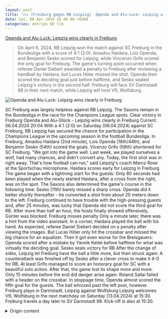 ```yaml
---
layout: post
title: "🔥🔥 [Freiburg gegen RB Leipzig]  Openda and Alu-Luck: Leipzig wins clearly in Freiburg"
date: Sat, 06 Apr 2024 16 00 00 +0200
categories: entries DE llm
---
```

[ Openda and Alu-Luck: Leipzig wins clearly in Freiburg](https://www.sportschau.de/fussball/bundesliga/-bundesliga-spielbericht-freiburg-leipzig-100.html)

> On April 6, 2024, RB Leipzig won the match against SC Freiburg in the Bundesliga with a score of 4:1 (2:0). Amadou Haidara, Lois Openda, and Benjamin Sesko scored for Leipzig, while Vincenzo Grifo scored the only goal for Freiburg. The game's turning point occurred when referee Daniel Siebert awarded a penalty to Freiburg after reviewing a handball by Haidara, but Lucas Höler missed the shot. Openda then scored the deciding goal just before halftime, and Sesko sealed Leipzig's victory in the second half. Freiburg will face SV Darmstadt 98 in their next match, while Leipzig will host VfL Wolfsburg.

![ Openda and Alu-Luck: Leipzig wins clearly in Freiburg](https://images.sportschau.de/image/8c87ff90-2864-4e4a-aa61-3e3ebc8379f7/AAABjrPr3Fc/AAABjcWen7M/16x9-1280/bundesliga-leipzig-openda-jubel-100.jpg)

 SC Freiburg was largely helpless against RB Leipzig. The Saxons remain in the Bundesliga in the race for the Champions League spots.
Clear victory in Freiburg Openda and Alu-Glück - Leipzig wins clearly in Freiburg Current: 06.04.2024 20:04
With a 4:1 (2:0) on Saturday (06.04.2024) against SC Freiburg, RB Leipzig has secured the chance for participation in the Champions League in the upcoming season in the football Bundesliga. In Freiburg, Amadou Haidara (2nd minute), Lois Openda (18th/44th), and Benjamin Sesko (54th) scored the goals. Vicenzo Grifo (59th) shortened for SC Freiburg.
"We got into the game well. Last week, we played ourselves a wolf, had many chances, and didn't convert any. Today, the first shot was in right away. That's how football can run," said Leipzig's coach Marco Rose at the Sportschau microphone.
Haidara scores early for Leipzig in Freiburg
The game began with a lightning start for the guests: Only 60 seconds had been played when the newly started Haidara, after a cross from the right, was on the spot. The Saxons also determined the game's course in the following time: Sesko (11th) barely missed a sharp cross. Openda did it better shortly thereafter - he converted a shot from about 20 meters down to the left.
Freiburg continued to have trouble with the high-pressing guests and, after 25 minutes, was lucky that Openda did not score the third goal for RB. After more than half an hour, the hosts finally showed offensively, Günter was blocked.
Freiburg misses penalty
Only a minute later, there was a hint from the video assistant. In a corner, Haidara played the ball with his hand. As expected, referee Daniel Siebert decided on a penalty after viewing the images. But Lucas Höler only hit the crossbar and missed the big chance for an equalizer. Then it got even worse for the Breisgauers: Openda scored after a mistake by Yannik Keitel before halftime for what was virtually the deciding goal.
Sesko seals victory for RB
After the change of sides, Leipzig let Freiburg have the ball a little more, but then struck again: A counterattack was finished off by Sesko after a clever cross to make it 4-0 for RB. At least Grifo managed to score an honorary goal for SC with a beautiful solo action.
After that, the game lost its shape more and more. Only 15 minutes before the end did danger arise again: Roland Sallai failed with a header on the crossbar. In stoppage time, Openda almost scored the fifth goal for the guests. The ball whizzed past the left post, however.
Freiburg plays in Darmstadt, Leipzig against Wolfsburg
Leipzig welcomes VfL Wolfsburg in the next matchday on Saturday (13.04.2024) at 15:30. Freiburg travels a day later to SV Darmstadt 98. Kick-off is also at 15:30.

<details>
  <summary>Origin content</summary>
  ---
layout: post
title: "🔥🔥 [Freiburg gegen RB Leipzig] Openda und Alu-Glück: Leipzig siegt klar in Freiburg"
date: Sat, 06 Apr 2024 16:00:00 +0200
categories: entries DE
---
[Openda und Alu-Glück: Leipzig siegt klar in Freiburg](https://www.sportschau.de/fussball/bundesliga/-bundesliga-spielbericht-freiburg-leipzig-100.html)

![Openda und Alu-Glück: Leipzig siegt klar in Freiburg](https://images.sportschau.de/image/8c87ff90-2864-4e4a-aa61-3e3ebc8379f7/AAABjrPr3Fc/AAABjcWen7M/16x9-1280/bundesliga-leipzig-openda-jubel-100.jpg)

Der SC Freiburg war gegen RB Leipzig weitgehend chancenlos. Die Sachsen bleiben in der Bundesliga damit im Rennen um die Champions-League-Plätze.

Klarer Sieg in Freiburg Openda und Alu-Glück - Leipzig siegt klar in Freiburg Stand: 06.04.2024 20:04 Uhr

Mit einem 4:1 (2:0) am Samstag (06.04.2024) gegen den SC Freiburg hat RB Leipzig in der Fußball-Bundesliga die Chance auf die Teilnahme an der Champions League in der kommenden Saison gewahrt. In Freiburg erzielten Amadou Haidara (2. Minute), Lois Openda (18./44.) und Benjamin Sesko (54.) die Tore. Vicenzo Grifo (59.) verkürzte für den SC Freiburg noch.

"Wir sind gut reingekommen ins Spiel. Letzte Woche haben wir uns 'nen Wolf gespielt, viele Chancen gehabt und keine verwertet. Heute war gleich der erste Schuss drin. So kann Fußball dann laufen" , sagte Leipzigs Trainer Marco Rose am Sportschau-Mikrofon.

Haidara trifft in Freiburg früh für Leipzig

Die Partie begann mit einem Blitzstart für die Gäste: Nur 60 Sekunden waren gespielt, da war der neu in die Startelf gekommene Haidara nach einer Hereingabe von rechts zur Stelle. Die Sachsen bestimmten auch in der Folge die Partie: Sesko (11.) verpasste eine scharfe Flanke nur knapp. Openda machte es kurze Zeit später besser – einen Schuss aus rund 20 Metern verwandelte er unten links.

Der SC kam gegen die hoch pressenden Gäste weiterhin nicht zurecht und hatte nach 25 Minuten Glück, dass Openda nicht den dritten RB-Treffer nachlegte. Nach über einer halben Stunde meldeten sich die Gastgeber offensiv an, Günter wurde geblockt.

Freiburg vergibt Elfmeter

Nur eine Minute später gab es dann einen Hinweis vom Video-Assistenten. Bei einer Ecke spielte Haidara die Kugel mit der Hand. Folgerichtig entschied Schiedsrichter Daniel Siebert nach Ansicht der Bilder auf Elfmeter. Doch Lucas Höler traf nur die Latte und vergab die große Anschlusschance. Dann wurde es noch bitterer für die Breisgauer: Openda sorgte nach einem Fehler von Yannik Keitel noch vor der Pause für die Vorentscheidung.

Sesko mit der Entscheidung für RB

Nach dem Seitenwechsel überließ Leipzig den Freiburgern etwas mehr den Ball, schlug dann jedoch erneut zu: Einen Konter vollendete Sesko nach klugem Querpass zum vierten RB-Tor. Immerhin konnte Grifo mit einer schönen Einzelaktion den Ehrentreffer für den SC erzielen.

Danach verflachte die Partie zusehends. Erst eine Viertelstunde vor Schluss entstand wieder Gefahr: Roland Sallai scheiterte mit einem Kopfball an der Latte. In der Schlussphase hätte Openda fast noch das fünfte Tor der Gäste erzielt. Der Ball rauschte aber knapp am linken Pfosten vorbei.

SC in Darmstadt, Leipzig gegen Wolfsburg

Leipzig empfängt am kommenden Spieltag am Samstag (13.04.2024) um 15.30 Uhr den VfL Wolfsburg. Freiburg reist einen Tag später zum SV Darmstadt 98. Anstoß ist ebenfalls um 15.30 Uhr.


</details>
